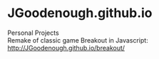 # JGoodenough.github.io
Personal Projects<br />
Remake of classic game Breakout in Javascript: http://JGoodenough.github.io/breakout/
